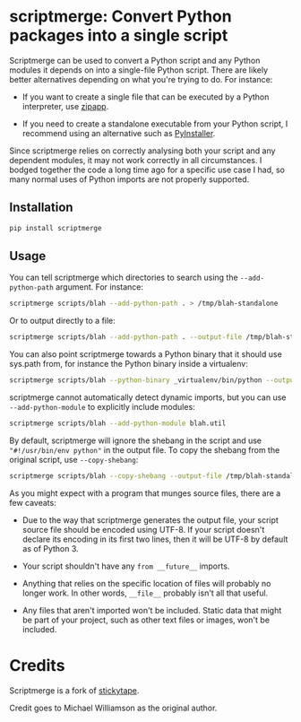 # scriptmerge: Convert Python packages into a single script

Scriptmerge can be used to convert a Python script and any Python modules
it depends on into a single-file Python script.
There are likely better alternatives depending on what you're trying to do.
For instance:

* If you want to create a single file that can be executed by a Python interpreter,
  use [zipapp](https://docs.python.org/3/library/zipapp.html).

* If you need to create a standalone executable from your Python script,
  I recommend using an alternative such as [PyInstaller](http://www.pyinstaller.org/).

Since scriptmerge relies on correctly analysing both your script and any dependent modules,
it may not work correctly in all circumstances.
I bodged together the code a long time ago for a specific use case I had,
so many normal uses of Python imports are not properly supported.

## Installation

```sh
pip install scriptmerge
```

## Usage

You can tell scriptmerge which directories to search using the `--add-python-path` argument.
For instance:

```sh
scriptmerge scripts/blah --add-python-path . > /tmp/blah-standalone
```

Or to output directly to a file:

```sh
scriptmerge scripts/blah --add-python-path . --output-file /tmp/blah-standalone
```

You can also point scriptmerge towards a Python binary that it should use
sys.path from, for instance the Python binary inside a virtualenv:

```sh
scriptmerge scripts/blah --python-binary _virtualenv/bin/python --output-file /tmp/blah-standalone
```

scriptmerge cannot automatically detect dynamic imports,
but you can use `--add-python-module` to explicitly include modules:

```sh
scriptmerge scripts/blah --add-python-module blah.util
```

By default, scriptmerge will ignore the shebang in the script
and use `"#!/usr/bin/env python"` in the output file.
To copy the shebang from the original script,
use `--copy-shebang`:

```sh
scriptmerge scripts/blah --copy-shebang --output-file /tmp/blah-standalone
```

As you might expect with a program that munges source files, there are a
few caveats:

* Due to the way that scriptmerge generates the output file, your script
  source file should be encoded using UTF-8. If your script doesn't declare
  its encoding in its first two lines, then it will be UTF-8 by default
  as of Python 3.

* Your script shouldn't have any ``from __future__`` imports.

* Anything that relies on the specific location of files will probably
  no longer work. In other words, ``__file__`` probably isn't all that
  useful.

* Any files that aren't imported won't be included. Static data that
  might be part of your project, such as other text files or images,
  won't be included.

# Credits

Scriptmerge is a fork of [stickytape](https://pypi.org/project/stickytape/).

Credit goes to Michael Williamson as the original author.
